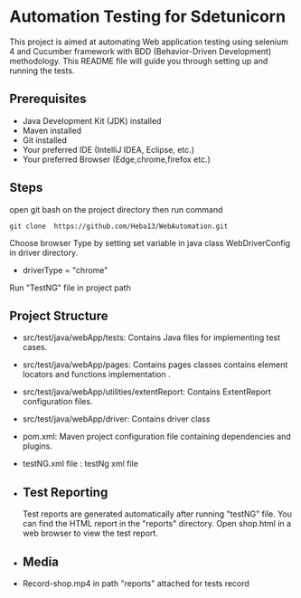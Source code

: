 # Automation Testing for Sdetunicorn 

This project is aimed at automating Web application testing using selenium 4 and Cucumber framework with BDD (Behavior-Driven Development) methodology.
This README file will guide you through setting up and running the tests.

## Prerequisites

- Java Development Kit (JDK) installed
- Maven installed
- Git installed
- Your preferred IDE (IntelliJ IDEA, Eclipse, etc.)
- Your preferred Browser (Edge,chrome,firefox etc.)

## Steps

open git bash on the project directory then run command
```
git clone  https://github.com/Heba13/WebAutomation.git 
```
Choose browser Type by setting set variable in  java class WebDriverConfig 
 in driver directory.

- driverType = "chrome" 

Run "TestNG" file in project path

## Project Structure
- src/test/java/webApp/tests: Contains Java files for implementing test cases.
- src/test/java/webApp/pages: Contains pages classes contains  element locators and functions implementation .
- src/test/java/webApp/utilities/extentReport: Contains ExtentReport configuration files.
- src/test/java/webApp/driver:  Contains driver class 
- pom.xml: Maven project configuration file containing dependencies and plugins.
- testNG.xml file : testNg xml file

- ## Test Reporting
  Test reports are generated automatically after running "testNG" file.
  You can find the HTML report in the "reports" directory.
  Open shop.html in a web browser to view the test report.

- ## Media
-  Record-shop.mp4 in path "reports" attached for tests record 


